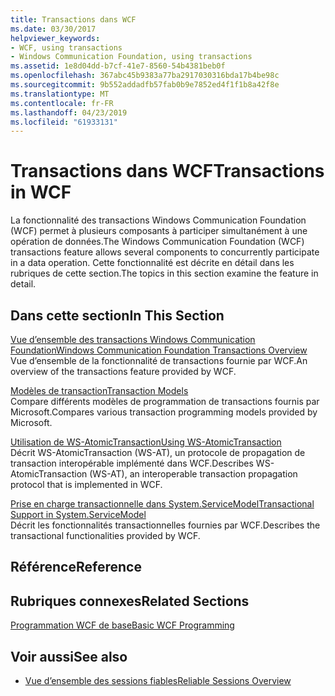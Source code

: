 ```yaml
---
title: Transactions dans WCF
ms.date: 03/30/2017
helpviewer_keywords:
- WCF, using transactions
- Windows Communication Foundation, using transactions
ms.assetid: 1e8d04dd-b7cf-41e7-8560-54b4381beb0f
ms.openlocfilehash: 367abc45b9383a77ba2917030316bda17b4be98c
ms.sourcegitcommit: 9b552addadfb57fab0b9e7852ed4f1f1b8a42f8e
ms.translationtype: MT
ms.contentlocale: fr-FR
ms.lasthandoff: 04/23/2019
ms.locfileid: "61933131"
---
```

# <a name="transactions-in-wcf"></a><span data-ttu-id="4fd31-102">Transactions dans WCF</span><span class="sxs-lookup"><span data-stu-id="4fd31-102">Transactions in WCF</span></span>
<span data-ttu-id="4fd31-103">La fonctionnalité des transactions Windows Communication Foundation (WCF) permet à plusieurs composants à participer simultanément à une opération de données.</span><span class="sxs-lookup"><span data-stu-id="4fd31-103">The Windows Communication Foundation (WCF) transactions feature allows several components to concurrently participate in a data operation.</span></span> <span data-ttu-id="4fd31-104">Cette fonctionnalité est décrite en détail dans les rubriques de cette section.</span><span class="sxs-lookup"><span data-stu-id="4fd31-104">The topics in this section examine the feature in detail.</span></span>  
  
## <a name="in-this-section"></a><span data-ttu-id="4fd31-105">Dans cette section</span><span class="sxs-lookup"><span data-stu-id="4fd31-105">In This Section</span></span>  
 [<span data-ttu-id="4fd31-106">Vue d’ensemble des transactions Windows Communication Foundation</span><span class="sxs-lookup"><span data-stu-id="4fd31-106">Windows Communication Foundation Transactions Overview</span></span>](../../../../docs/framework/wcf/feature-details/transactions-overview.md)  
 <span data-ttu-id="4fd31-107">Vue d’ensemble de la fonctionnalité de transactions fournie par WCF.</span><span class="sxs-lookup"><span data-stu-id="4fd31-107">An overview of the transactions feature provided by WCF.</span></span>  
  
 [<span data-ttu-id="4fd31-108">Modèles de transaction</span><span class="sxs-lookup"><span data-stu-id="4fd31-108">Transaction Models</span></span>](../../../../docs/framework/wcf/feature-details/transaction-models.md)  
 <span data-ttu-id="4fd31-109">Compare différents modèles de programmation de transactions fournis par Microsoft.</span><span class="sxs-lookup"><span data-stu-id="4fd31-109">Compares various transaction programming models provided by Microsoft.</span></span>  
  
 [<span data-ttu-id="4fd31-110">Utilisation de WS-AtomicTransaction</span><span class="sxs-lookup"><span data-stu-id="4fd31-110">Using WS-AtomicTransaction</span></span>](../../../../docs/framework/wcf/feature-details/using-ws-atomictransaction.md)  
 <span data-ttu-id="4fd31-111">Décrit WS-AtomicTransaction (WS-AT), un protocole de propagation de transaction interopérable implémenté dans WCF.</span><span class="sxs-lookup"><span data-stu-id="4fd31-111">Describes WS-AtomicTransaction (WS-AT), an interoperable transaction propagation protocol that is implemented in WCF.</span></span>  
  
 [<span data-ttu-id="4fd31-112">Prise en charge transactionnelle dans System.ServiceModel</span><span class="sxs-lookup"><span data-stu-id="4fd31-112">Transactional Support in System.ServiceModel</span></span>](../../../../docs/framework/wcf/feature-details/transactional-support-in-system-servicemodel.md)  
 <span data-ttu-id="4fd31-113">Décrit les fonctionnalités transactionnelles fournies par WCF.</span><span class="sxs-lookup"><span data-stu-id="4fd31-113">Describes the transactional functionalities provided by WCF.</span></span>  
  
## <a name="reference"></a><span data-ttu-id="4fd31-114">Référence</span><span class="sxs-lookup"><span data-stu-id="4fd31-114">Reference</span></span>  
  
## <a name="related-sections"></a><span data-ttu-id="4fd31-115">Rubriques connexes</span><span class="sxs-lookup"><span data-stu-id="4fd31-115">Related Sections</span></span>  
 [<span data-ttu-id="4fd31-116">Programmation WCF de base</span><span class="sxs-lookup"><span data-stu-id="4fd31-116">Basic WCF Programming</span></span>](../../../../docs/framework/wcf/basic-wcf-programming.md)  
  
## <a name="see-also"></a><span data-ttu-id="4fd31-117">Voir aussi</span><span class="sxs-lookup"><span data-stu-id="4fd31-117">See also</span></span>

- [<span data-ttu-id="4fd31-118">Vue d’ensemble des sessions fiables</span><span class="sxs-lookup"><span data-stu-id="4fd31-118">Reliable Sessions Overview</span></span>](../../../../docs/framework/wcf/feature-details/reliable-sessions-overview.md)
